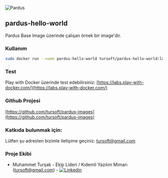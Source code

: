 ![Pardus](https://raw.githubusercontent.com/tursoft/pardus-images/master/_resources/images/pardus.logo.horizontal.png)
## pardus-hello-world

Pardus Base Image üzerinde çalışan örnek bir image'dir.

### Kullanım
```sh
sudo docker run --name pardus-hello-world tursoft/pardus-hello-world:latest
```

### Test

Play with Docker üzerinde test edebilirsiniz:
[https://labs.play-with-docker.com/](https://labs.play-with-docker.com/)

### Github Projesi
[https://github.com/tursoft/pardus-images](https://github.com/tursoft/pardus-images)

### Katkıda bulunmak için:
Lütfen şu adresten bizimle iletişime geçiniz: tursoft@gmail.com

### Proje Ekibi
* Muhammet Turşak - Ekip Lideri / Kıdemli Yazılım Mimarı (tursoft@gmail.com) - [![Linkedin](https://raw.githubusercontent.com/tursoft/pardus-images/master/_resources/images/linkedin-icon.18x18.png)](https://www.linkedin.com/in/tursoft/)
